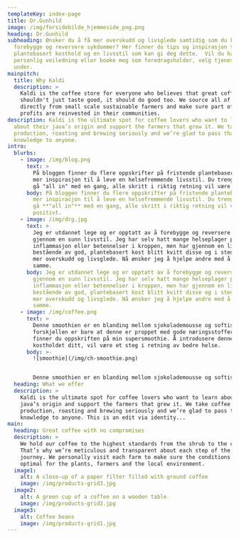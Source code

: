 ```yaml
---
templateKey: index-page
title: Dr.Gunhild
image: /img/forsidebilde_hjemmeside_png.png
heading: Dr.Gunhild
subheading: Ønsker du å få mer overskudd og livsglede samtidig som du kan
  forebygge og reversere sykdommer? Her finner du tips og inspirasjon til et mer
  plantebasert kosthold og en livsstil som kan gi deg dette.  Vil du ha
  personlig veiledning eller booke meg som foredragsholder, velg tjenester
  under.
mainpitch:
  title: Why Kaldi
  description: >
    Kaldi is the coffee store for everyone who believes that great coffee
    shouldn't just taste good, it should do good too. We source all of our beans
    directly from small scale sustainable farmers and make sure part of the
    profits are reinvested in their communities.
description: Kaldi is the ultimate spot for coffee lovers who want to learn
  about their java’s origin and support the farmers that grew it. We take coffee
  production, roasting and brewing seriously and we’re glad to pass that
  knowledge to anyone.
intro:
  blurbs:
    - image: /img/blog.png
      text: >
        På bloggen finner du flere oppskrifter på fristende plantebasert mat og
        mer inspirasjon til å leve en helsefremmende livsstil. Du trenger ikke
        gå "all in" med en gang, alle skritt i riktig retning vil være positivt.
      body: På bloggen finner du flere oppskrifter på fristende plantebasert mat og
        mer inspirasjon til å leve en helsefremmende livsstil. Du trenger ikke
        gå **"all in"** med en gang, alle skritt i riktig retning vil være
        positivt.
    - image: /img/drg.jpg
      text: >
        Jeg er utdannet lege og er opptatt av å forebygge og reversere sykdommer
        gjennom en sunn livsstil. Jeg har selv hatt mange helseplager pga økt
        inflammasjon eller betennelser i kroppen, men har gjennom en livsstil
        bestående av god, plantebasert kost blitt kvitt disse og i stedet fått
        mer overskudd og livsglede. Nå ønsker jeg å hjelpe andre med å oppnå det
        samme.
      body: Jeg er utdannet lege og er opptatt av å forebygge og reversere sykdommer
        gjennom en sunn livsstil. Jeg har selv hatt mange helseplager pga økt
        inflammasjon eller betennelser i kroppen, men har gjennom en livsstil
        bestående av god, plantebasert kost blitt kvitt disse og i stedet fått
        mer overskudd og livsglede. Nå ønsker jeg å hjelpe andre med å oppnå det
        samme.
    - image: /img/coffee.png
      text: >
        Denne smoothien er en blanding mellom sjokolademousse og softis,
        forskjellen er bare at denne er proppet med gode næringsstoffer. Her
        finner du oppskriften på min supersmoothie. Å introdusere denne til
        kostholdet ditt, vil være et steg i retning av bedre helse.
      body: >-
        ![smoothie](/img/ch-smoothie.png)


        Denne smoothien er en blanding mellom sjokolademousse og softis, forskjellen er bare at denne er proppet med gode næringsstoffer. Her finner du oppskriften på min supersmoothie. Å introdusere denne til kostholdet ditt, vil være et steg i retning av bedre helse.
  heading: What we offer
  description: >
    Kaldi is the ultimate spot for coffee lovers who want to learn about their
    java’s origin and support the farmers that grew it. We take coffee
    production, roasting and brewing seriously and we’re glad to pass that
    knowledge to anyone. This is an edit via identity...
main:
  heading: Great coffee with no compromises
  description: >
    We hold our coffee to the highest standards from the shrub to the cup.
    That’s why we’re meticulous and transparent about each step of the coffee’s
    journey. We personally visit each farm to make sure the conditions are
    optimal for the plants, farmers and the local environment.
  image1:
    alt: A close-up of a paper filter filled with ground coffee
    image: /img/products-grid3.jpg
  image2:
    alt: A green cup of a coffee on a wooden table
    image: /img/products-grid2.jpg
  image3:
    alt: Coffee beans
    image: /img/products-grid1.jpg
---
```

